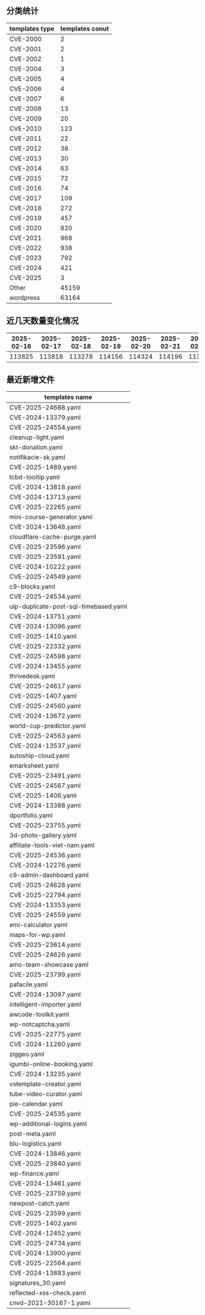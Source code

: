 ## 分类统计
| templates type | templates conut | 
| --- | --- |
| CVE-2000 | 2 |
| CVE-2001 | 2 |
| CVE-2002 | 1 |
| CVE-2004 | 3 |
| CVE-2005 | 4 |
| CVE-2006 | 4 |
| CVE-2007 | 6 |
| CVE-2008 | 13 |
| CVE-2009 | 20 |
| CVE-2010 | 123 |
| CVE-2011 | 22 |
| CVE-2012 | 38 |
| CVE-2013 | 30 |
| CVE-2014 | 63 |
| CVE-2015 | 72 |
| CVE-2016 | 74 |
| CVE-2017 | 109 |
| CVE-2018 | 272 |
| CVE-2019 | 457 |
| CVE-2020 | 820 |
| CVE-2021 | 968 |
| CVE-2022 | 938 |
| CVE-2023 | 792 |
| CVE-2024 | 421 |
| CVE-2025 | 3 |
| Other | 45159 |
| wordpress | 63164 |
## 近几天数量变化情况
|2025-02-16 | 2025-02-17 | 2025-02-18 | 2025-02-19 | 2025-02-20 | 2025-02-21 | 2025-02-22|
|--- | ------ | ------ | ------ | ------ | ------ | ---|
|113825 | 113818 | 113278 | 114156 | 114324 | 114196 | 113580|
## 最近新增文件
| templates name | 
| --- |
| CVE-2025-24688.yaml |
| CVE-2024-13379.yaml |
| CVE-2025-24554.yaml |
| cleanup-light.yaml |
| skt-donation.yaml |
| notifikacie-sk.yaml |
| CVE-2025-1489.yaml |
| tcbd-tooltip.yaml |
| CVE-2024-13818.yaml |
| CVE-2024-13713.yaml |
| CVE-2025-22265.yaml |
| mini-course-generator.yaml |
| CVE-2024-13648.yaml |
| cloudflare-cache-purge.yaml |
| CVE-2025-23596.yaml |
| CVE-2025-23591.yaml |
| CVE-2024-10222.yaml |
| CVE-2025-24549.yaml |
| c9-blocks.yaml |
| CVE-2025-24534.yaml |
| ulp-duplicate-post-sql-timebased.yaml |
| CVE-2024-13751.yaml |
| CVE-2024-13096.yaml |
| CVE-2025-1410.yaml |
| CVE-2025-22332.yaml |
| CVE-2025-24598.yaml |
| CVE-2024-13455.yaml |
| thrivedesk.yaml |
| CVE-2025-24617.yaml |
| CVE-2025-1407.yaml |
| CVE-2025-24560.yaml |
| CVE-2024-13672.yaml |
| world-cup-predictor.yaml |
| CVE-2025-24563.yaml |
| CVE-2024-13537.yaml |
| autoship-cloud.yaml |
| emarksheet.yaml |
| CVE-2025-23491.yaml |
| CVE-2025-24567.yaml |
| CVE-2025-1406.yaml |
| CVE-2024-13388.yaml |
| dportfolio.yaml |
| CVE-2025-23755.yaml |
| 3d-photo-gallery.yaml |
| affiliate-tools-viet-nam.yaml |
| CVE-2025-24536.yaml |
| CVE-2024-12276.yaml |
| c9-admin-dashboard.yaml |
| CVE-2025-24628.yaml |
| CVE-2025-22794.yaml |
| CVE-2024-13353.yaml |
| CVE-2025-24559.yaml |
| emi-calculator.yaml |
| maps-for-wp.yaml |
| CVE-2025-23614.yaml |
| CVE-2025-24626.yaml |
| amo-team-showcase.yaml |
| CVE-2025-23799.yaml |
| pafacile.yaml |
| CVE-2024-13097.yaml |
| intelligent-importer.yaml |
| awcode-toolkit.yaml |
| wp-notcaptcha.yaml |
| CVE-2025-22775.yaml |
| CVE-2024-11260.yaml |
| ziggeo.yaml |
| igumbi-online-booking.yaml |
| CVE-2024-13235.yaml |
| vstemplate-creator.yaml |
| tube-video-curator.yaml |
| pie-calendar.yaml |
| CVE-2025-24535.yaml |
| wp-additional-logins.yaml |
| post-meta.yaml |
| blu-logistics.yaml |
| CVE-2024-13846.yaml |
| CVE-2025-23840.yaml |
| wp-finance.yaml |
| CVE-2024-13461.yaml |
| CVE-2025-23759.yaml |
| newpost-catch.yaml |
| CVE-2025-23599.yaml |
| CVE-2025-1402.yaml |
| CVE-2024-12452.yaml |
| CVE-2025-24734.yaml |
| CVE-2024-13900.yaml |
| CVE-2025-22564.yaml |
| CVE-2024-13883.yaml |
| signatures_30.yaml |
| reflected-xss-check.yaml |
| cnvd-2021-30167-1.yaml |
